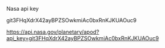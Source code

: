 Nasa api key

git3FHqXdrX42ayBPZSOwkmiAc0bxRnKJKUAOuc9


https://api.nasa.gov/planetary/apod?api_key=git3FHqXdrX42ayBPZSOwkmiAc0bxRnKJKUAOuc9